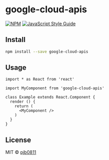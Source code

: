 # google-cloud-apis

> 

[![NPM](https://img.shields.io/npm/v/google-cloud-apis.svg)](https://www.npmjs.com/package/google-cloud-apis) [![JavaScript Style Guide](https://img.shields.io/badge/code_style-standard-brightgreen.svg)](https://standardjs.com)

## Install

```bash
npm install --save google-cloud-apis
```

## Usage

```tsx
import * as React from 'react'

import MyComponent from 'google-cloud-apis'

class Example extends React.Component {
  render () {
    return (
      <MyComponent />
    )
  }
}
```

## License

MIT © [pjb0811](https://github.com/pjb0811)
